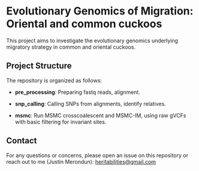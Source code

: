 # Evolutionary Genomics of Migration: Oriental and common cuckoos 

This project aims to investigate the evolutionary genomics underlying migratory strategy in common and oriental cuckoos. 

## Project Structure

The repository is organized as follows:

- **pre_processing**: Preparing fastq reads, alignment. 

- **snp_calling**: Calling SNPs from alignments, identify relatives. 

- **msmc**: Run MSMC crosscoalescent and MSMC-IM, using raw gVCFs with basic filtering for invariant sites. 

## Contact

For any questions or concerns, please open an issue on this repository or reach out to me (Justin Merondun): heritabilities@gmail.com
